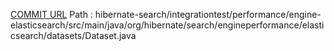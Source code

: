 [COMMIT URL](https://github.com/hibernate/hibernate-search/commit/f69616381c8689ca0af7eda1abe6ca05673dc409)
Path : hibernate-search/integrationtest/performance/engine-elasticsearch/src/main/java/org/hibernate/search/engineperformance/elasticsearch/datasets/Dataset.java